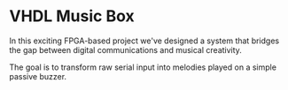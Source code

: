 # VHDL Music Box

In this exciting FPGA-based project we've designed a system that bridges the gap between digital communications and musical creativity.

The goal is to transform raw serial input into melodies played on a simple passive buzzer.
